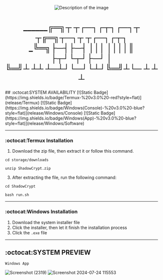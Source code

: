<div align="center">
  <img src="https://example.com/your-image.jpg" alt="Description of the image">
  <h1>
______╔═╗┬ ┬┌─┐┌┬┐┌─┐┬ ┬╔═╗┬─┐┬ ┬┌─┐┌┬┐<br>
_╚═╗├─┤├─┤ │││ ││││║  ├┬┘└┬┘├─┘ │ <br>
╚═╝┴ ┴┴ ┴─┴┘└─┘└┴┘╚═╝┴└─ ┴ ┴   ┴ <br>
</h1>
</div>
## :octocat:SYSTEM AVAILABILITY
[![Static Badge](https://img.shields.io/badge/Termux-%20v3.0%20-red?style=flat)](release/Termux)
[![Static Badge](https://img.shields.io/badge/Windows(Console)-%20v3.0%20-blue?style=flat)](release/Windows/Console)
[![Static Badge](https://img.shields.io/badge/Windows(App)-%20v3.0%20-blue?style=flat)](release/Windows/Software)

--------------
### :octocat:Termux Installation
1. Download the zip file, then extract it or follow this command.
```
cd storage/downloads
```
```
unzip ShadowCrypt.zip
```   
3. After extracting the file, run the following command:
```
cd ShadowCrypt
```
```
bash run.sh
```
-------------
### :octocat:Windows Installation
1. Download the system installer file
2. Click the installer, then let it finish the installation process
3. Click the `.exe` file

--------------
## :octocat:SYSTEM PREVIEW
`Windows App`

![Screenshot (2319)](https://github.com/user-attachments/assets/55711a57-51eb-4792-95d5-4aea64a2553b)
![Screenshot 2024-07-24 115553](https://github.com/user-attachments/assets/8071c34e-d415-4fbb-830a-1f137ec08b84)


